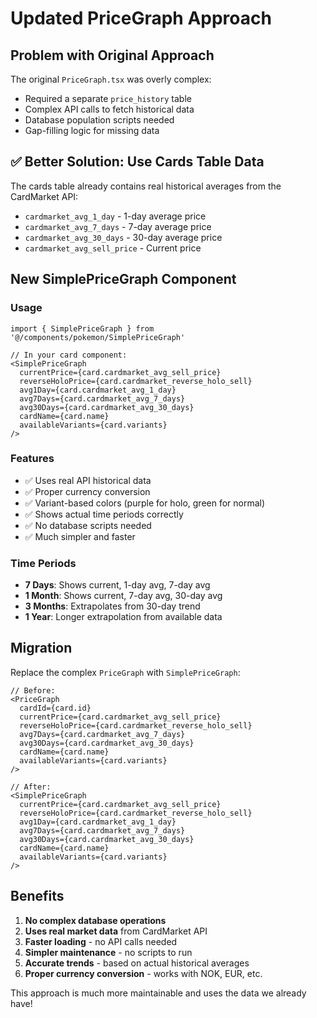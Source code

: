 # Updated PriceGraph Approach

## Problem with Original Approach
The original `PriceGraph.tsx` was overly complex:
- Required a separate `price_history` table
- Complex API calls to fetch historical data  
- Database population scripts needed
- Gap-filling logic for missing data

## ✅ Better Solution: Use Cards Table Data

The cards table already contains real historical averages from the CardMarket API:
- `cardmarket_avg_1_day` - 1-day average price
- `cardmarket_avg_7_days` - 7-day average price
- `cardmarket_avg_30_days` - 30-day average price
- `cardmarket_avg_sell_price` - Current price

## New SimplePriceGraph Component

### Usage
```tsx
import { SimplePriceGraph } from '@/components/pokemon/SimplePriceGraph'

// In your card component:
<SimplePriceGraph
  currentPrice={card.cardmarket_avg_sell_price}
  reverseHoloPrice={card.cardmarket_reverse_holo_sell}
  avg1Day={card.cardmarket_avg_1_day}
  avg7Days={card.cardmarket_avg_7_days}
  avg30Days={card.cardmarket_avg_30_days}
  cardName={card.name}
  availableVariants={card.variants}
/>
```

### Features
- ✅ Uses real API historical data
- ✅ Proper currency conversion
- ✅ Variant-based colors (purple for holo, green for normal)
- ✅ Shows actual time periods correctly
- ✅ No database scripts needed
- ✅ Much simpler and faster

### Time Periods
- **7 Days**: Shows current, 1-day avg, 7-day avg
- **1 Month**: Shows current, 7-day avg, 30-day avg  
- **3 Months**: Extrapolates from 30-day trend
- **1 Year**: Longer extrapolation from available data

## Migration

Replace the complex `PriceGraph` with `SimplePriceGraph`:

```tsx
// Before:
<PriceGraph
  cardId={card.id}
  currentPrice={card.cardmarket_avg_sell_price}
  reverseHoloPrice={card.cardmarket_reverse_holo_sell}
  avg7Days={card.cardmarket_avg_7_days}
  avg30Days={card.cardmarket_avg_30_days}
  cardName={card.name}
  availableVariants={card.variants}
/>

// After:
<SimplePriceGraph
  currentPrice={card.cardmarket_avg_sell_price}
  reverseHoloPrice={card.cardmarket_reverse_holo_sell}
  avg1Day={card.cardmarket_avg_1_day}
  avg7Days={card.cardmarket_avg_7_days}
  avg30Days={card.cardmarket_avg_30_days}
  cardName={card.name}
  availableVariants={card.variants}
/>
```

## Benefits
1. **No complex database operations**
2. **Uses real market data** from CardMarket API
3. **Faster loading** - no API calls needed
4. **Simpler maintenance** - no scripts to run
5. **Accurate trends** - based on actual historical averages
6. **Proper currency conversion** - works with NOK, EUR, etc.

This approach is much more maintainable and uses the data we already have!